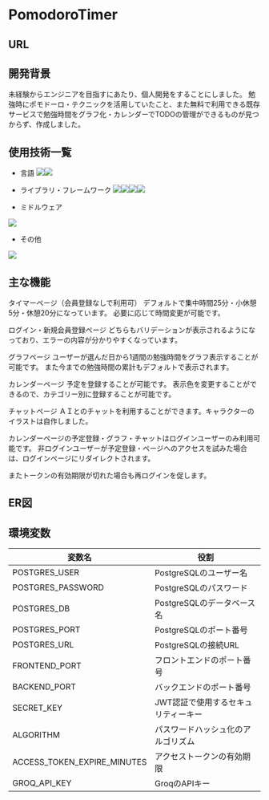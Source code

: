 # PomodoroTimer

## URL


## 開発背景
未経験からエンジニアを目指すにあたり、個人開発をすることにしました。
勉強時にポモドーロ・テクニックを活用していたこと、また無料で利用できる既存サービスで勉強時間をグラフ化・カレンダーでTODOの管理ができるものが見つからず、作成しました。

## 使用技術一覧
- 言語
<img src="https://img.shields.io/badge/-TypeScript-007ACC.svg?logo=typescript&style=flat"><img src="https://img.shields.io/badge/-Python-F9DC3E.svg?logo=python&style=flat">

- ライブラリ・フレームワーク
<img src="https://img.shields.io/badge/-React-555.svg?logo=react&style=flat"><img src="https://img.shields.io/badge/-Nextjs-000000.svg?logo=Nextjs&style=flat"><img src="https://img.shields.io/badge/-fastapi-009688.svg?logo=fastapi&style=flat"><img src="https://img.shields.io/badge/-pydantic-E92063.svg?logo=pydantic&style=flat">

- ミドルウェア
<img src="https://img.shields.io/badge/-PostgreSQL-336791.svg?logo=postgresql&style=flat">

- その他
<img src="https://img.shields.io/badge/-Docker-EEE.svg?logo=docker&style=flat">

## 主な機能

タイマーページ（会員登録なしで利用可）
デフォルトで集中時間25分・小休憩5分・休憩20分になっています。
必要に応じて時間変更が可能です。

ログイン・新規会員登録ページ
どちらもバリデーションが表示されるようになっており、エラーの内容が分かりやすくなっています。

グラフページ
ユーザーが選んだ日から1週間の勉強時間をグラフ表示することが可能です。
また今までの勉強時間の累計もデフォルトで表示されます。

カレンダーページ
予定を登録することが可能です。
表示色を変更することができるので、カテゴリー別に登録することが可能です。

チャットページ
ＡＩとのチャットを利用することができます。キャラクターのイラストは自作しました。

カレンダーページの予定登録・グラフ・チャットはログインユーザーのみ利用可能です。
非ログインユーザーが予定登録・ページへのアクセスを試みた場合は、ログインページにリダイレクトされます。

またトークンの有効期限が切れた場合も再ログインを促します。

## ER図


## 環境変数

| 変数名   | 役割 | 
| ------ | ---- |
| POSTGRES_USER | PostgreSQLのユーザー名  |
| POSTGRES_PASSWORD   | PostgreSQLのパスワード   |
| POSTGRES_DB   | PostgreSQLのデータベース名   |
| POSTGRES_PORT   | PostgreSQLのポート番号   |
| POSTGRES_URL   | PostgreSQLの接続URL  |
| FRONTEND_PORT   | フロントエンドのポート番号   |
| BACKEND_PORT   | バックエンドのポート番号   |
| SECRET_KEY   | JWT認証で使用するセキュリティーキー   |
| ALGORITHM  | パスワードハッシュ化のアルゴリズム   |
| ACCESS_TOKEN_EXPIRE_MINUTES   | アクセストークンの有効期限   |
| GROQ_API_KEY   | GroqのAPIキー   |

